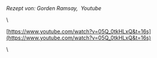 ## 

*Rezept von: Gorden Ramsay,  Youtube*

\

[https://www.youtube.com/watch?v=05Q_0tkHLxQ&t=16s](https://www.youtube.com/watch?v=05Q_0tkHLxQ&t=16s)

\
